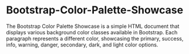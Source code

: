 # Bootstrap-Color-Palette-Showcase
The Bootstrap Color Palette Showcase is a simple HTML document that displays various background color classes available in Bootstrap. Each paragraph represents a different color, showcasing the primary, success, info, warning, danger, secondary, dark, and light color options. 
